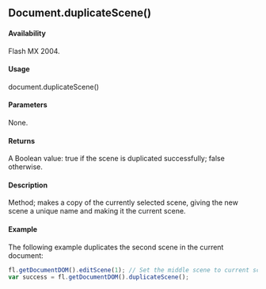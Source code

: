 ## Document.duplicateScene()

#### Availability

Flash MX 2004.

#### Usage

document.duplicateScene()

#### Parameters

None.

#### Returns

A Boolean value: true if the scene is duplicated successfully; false otherwise.

#### Description

Method; makes a copy of the currently selected scene, giving the new scene a unique name and making it the current scene.

#### Example

The following example duplicates the second scene in the current document:

```javascript
fl.getDocumentDOM().editScene(1); // Set the middle scene to current scene.
var success = fl.getDocumentDOM().duplicateScene();
```
